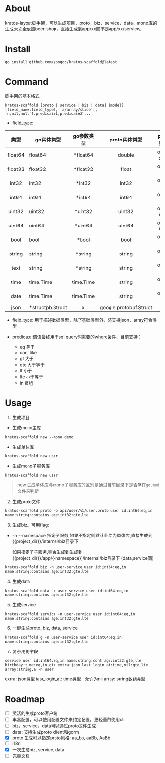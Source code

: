 # About

kratos-layout脚手架，可以生成项目，proto，biz，service，data。mono库的生成未完全依照beer-shop，直接生成到app/xx而不是app/xx/service。

# Install

```shell
go install github.com/yoogoc/kratos-scaffold@latest
```

# Command

脚手架的基本格式

```
kratos-scaffold [proto | service | biz | data] [model] [field_name:field_type[, 'a/array/slice'[, 'n,nil,null']:predicate1,predicate2]...
```

- field_type:

|   类型    | go实体类型           |  go参数类型   |       proto实体类型        |    proto参数类型    |    数据库类型     |
|:-------:|------------------|:---------:|:----------------------:|:---------------:|:------------:|
| float64 | float64          | *float64  |         double         | optional double |   numeric    |
| float32 | float32          | *float32  |         float          | optional float  |   numeric    |
|  int32  | int32            |  *int32   |         int32          | optional int32  |     int      |
|  int64  | int64            |  *int64   |         int64          | optional int64  |    bigint    |
| uint32  | uint32           |  *uint32  |         uint32         | optional uint32 |     int      |
| uint64  | uint64           |  *uint64  |         uint64         | optional uint64 |    bigint    |
|  bool   | bool             |   *bool   |          bool          |  optional bool  |   tinyint    |
| string  | string           |  *string  |         string         | optional string | varchar(255) |
|  text   | string           |  *string  |         string         | optional string |     text     |
|  time   | time.Time        | time.Time |         string         | optional string |  timestamp   |
|  date   | time.Time        | time.Time |         string         | optional string |  timestamp   |
|  json   | *structpb.Struct |     x     | google.protobuf.Struct |        x        |    jsonb     |

- field_type: 用于描述数据类型，除了基础类型外，还支持json，array符合类型

- predicate:谓语最终用于sql query时需要的where条件，目前支持：
  - eq 等于
  - cont like
  - gt 大于
  - gte 大于等于
  - lt 小于
  - lte 小于等于
  - in 数组

# Usage

1. 生成项目

- 生成mono主库

```shell
kratos-scaffold new --mono demo
```

 - 生成单体库

```shell
kratos-scaffold new user
```

 - 生成mono子服务库

```shell
kratos-scaffold new user
```

> new 生成单体库与mono子服务库的区别是通过当前目录下是否存在`go.mod`文件来判断

2. 生成proto文件
```shell
kratos-scaffold proto -o api/user/v1/user.proto user id:int64:eq,in name:string:contains age:int32:gte,lte
```

3. 生成biz。可用flag:
- -n --namespace 指定子服务,如果不指定则默认此库为单体库,直接生成到{{project_dir}}/internal/biz目录下

  如果指定了子服务,则会生成到生成到{{project_dir}}/app/{{namespace}}/internal/biz目录下
  (data,service同)

```shell
kratos-scaffold biz -n user-service user id:int64:eq,in name:string:contains age:int32:gte,lte
```

4. 生成data
```shell
kratos-scaffold data -n user-service user id:int64:eq,in name:string:contains age:int32:gte,lte
```

5. 生成service
```shell
kratos-scaffold service -n user-service user id:int64:eq,in name:string:contains age:int32:gte,lte
```

6. 一键生成proto, biz, data, service
```shell
kratos-scaffold g -n user-service user id:int64:eq,in name:string:contains age:int32:gte,lte
```

7. 复杂用例字段
```shell
service user id:int64:eq,in name:string:cont age:int32:gte,lte birthday:time:eq,in,gte extra:json last_login_at:time,nil:gte,lte array:string,a -n user
```

extra: json类型
last_login_at: time类型，允许为nil
array: string数组类型

# Roadmap

- [ ] 灵活的生成proto客户端
- [ ] 丰富配置，可以使用配置文件来约定配置，更轻量的使用cli
- [ ] biz，service，data可以通过proto文件生成
- [ ] data: 支持生成proto client和gorm
- [x] proto 生成可以指定proto风格: aa_bb, aaBb, AaBb
- [ ] i18n
- [x] 一次生成biz, service, data
- [ ] 完善文档
